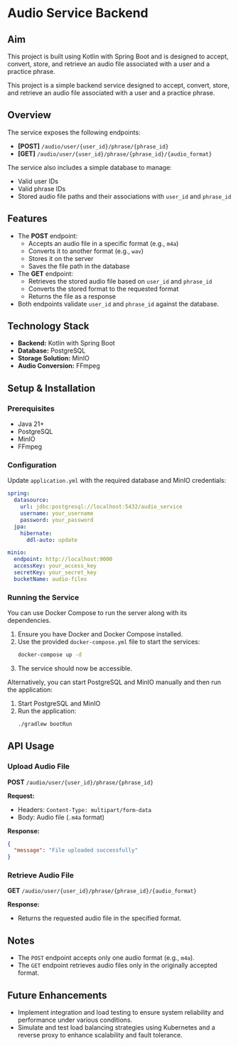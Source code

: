 # Audio Service Backend

## Aim

This project is built using Kotlin with Spring Boot and is designed to accept, convert, store, and retrieve an audio file associated with a user and a practice phrase.

This project is a simple backend service designed to accept, convert, store, and retrieve an audio file associated with a user and a practice phrase.

## Overview

The service exposes the following endpoints:

- **[POST]** `/audio/user/{user_id}/phrase/{phrase_id}`
- **[GET]** `/audio/user/{user_id}/phrase/{phrase_id}/{audio_format}`

The service also includes a simple database to manage:

- Valid user IDs
- Valid phrase IDs
- Stored audio file paths and their associations with `user_id` and `phrase_id`

## Features

- The **POST** endpoint:
  - Accepts an audio file in a specific format (e.g., `m4a`)
  - Converts it to another format (e.g., `wav`)
  - Stores it on the server
  - Saves the file path in the database
- The **GET** endpoint:
  - Retrieves the stored audio file based on `user_id` and `phrase_id`
  - Converts the stored format to the requested format
  - Returns the file as a response
- Both endpoints validate `user_id` and `phrase_id` against the database.

## Technology Stack

- **Backend:** Kotlin with Spring Boot
- **Database:** PostgreSQL
- **Storage Solution:** MinIO
- **Audio Conversion:** FFmpeg

## Setup & Installation

### Prerequisites

- Java 21+
- PostgreSQL
- MinIO
- FFmpeg

### Configuration

Update `application.yml` with the required database and MinIO credentials:

```yaml
spring:
  datasource:
    url: jdbc:postgresql://localhost:5432/audio_service
    username: your_username
    password: your_password
  jpa:
    hibernate:
      ddl-auto: update

minio:
  endpoint: http://localhost:9000
  accessKey: your_access_key
  secretKey: your_secret_key
  bucketName: audio-files
```

### Running the Service

You can use Docker Compose to run the server along with its dependencies.

1. Ensure you have Docker and Docker Compose installed.
2. Use the provided `docker-compose.yml` file to start the services:
   ```sh
   docker-compose up -d
   ```
3. The service should now be accessible.

Alternatively, you can start PostgreSQL and MinIO manually and then run the application:


1. Start PostgreSQL and MinIO
2. Run the application:
   ```sh
   ./gradlew bootRun
   ```

## API Usage

### Upload Audio File

**POST** `/audio/user/{user_id}/phrase/{phrase_id}`

**Request:**

- Headers: `Content-Type: multipart/form-data`
- Body: Audio file (`.m4a` format)

**Response:**

```json
{
  "message": "File uploaded successfully"
}
```

### Retrieve Audio File

**GET** `/audio/user/{user_id}/phrase/{phrase_id}/{audio_format}`

**Response:**

- Returns the requested audio file in the specified format.

## Notes

- The `POST` endpoint accepts only one audio format (e.g., `m4a`).
- The `GET` endpoint retrieves audio files only in the originally accepted format.

## Future Enhancements

- Implement integration and load testing to ensure system reliability and performance under various conditions.
- Simulate and test load balancing strategies using Kubernetes and a reverse proxy to enhance scalability and fault tolerance.
